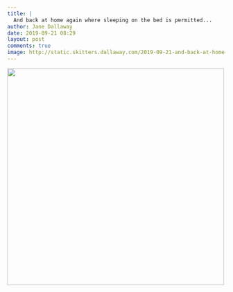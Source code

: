 ```yaml
---
title: |
  And back at home again where sleeping on the bed is permitted...
author: Jane Dallaway
date: 2019-09-21 08:29
layout: post
comments: true
image: http://static.skitters.dallaway.com/2019-09-21-and-back-at-home-again-where-sleeping-on-the-bed-is-permitted-thumb-1-IMG-9988.JPG
---
```


<div>
        <a href="http://static.skitters.dallaway.com/2019-09-21-and-back-at-home-again-where-sleeping-on-the-bed-is-permitted-fullsize-1-IMG-9988.JPG">
          <img src="http://static.skitters.dallaway.com/2019-09-21-and-back-at-home-again-where-sleeping-on-the-bed-is-permitted-thumb-1-IMG-9988.JPG" width="500" height="500"/>
        </a>
      </div>


  
      